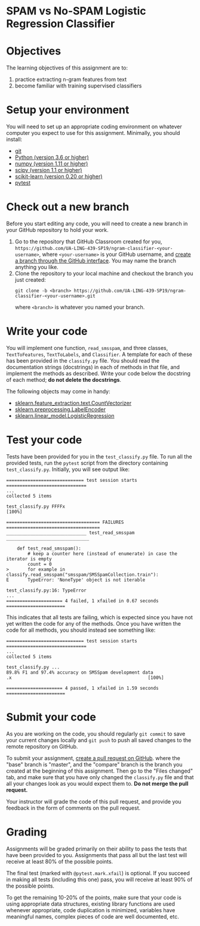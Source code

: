 # SPAM vs No-SPAM Logistic Regression  Classifier


# Objectives

The learning objectives of this assignment are to:
1. practice extracting n-gram features from text
2. become familiar with training supervised classifiers

# Setup your environment

You will need to set up an appropriate coding environment on whatever computer
you expect to use for this assignment.
Minimally, you should install:

* [git](https://git-scm.com/downloads)
* [Python (version 3.6 or higher)](https://www.python.org/downloads/)
* [numpy (version 1.11 or higher)](http://www.numpy.org/)
* [scipy (version 1.1 or higher)](https://www.scipy.org/)
* [scikit-learn (version 0.20 or higher)](http://scikit-learn.org/)
* [pytest](https://docs.pytest.org/)

# Check out a new branch

Before you start editing any code, you will need to create a new branch in your
GitHub repository to hold your work.

1. Go to the repository that GitHub Classroom created for you,
`https://github.com/UA-LING-439-SP19/ngram-classifier-<your-username>`, where
`<your-username>` is your GitHub username, and
[create a branch through the GitHub interface](https://help.github.com/articles/creating-and-deleting-branches-within-your-repository/).
You may name the branch anything you like.
2. Clone the repository to your local machine and checkout the branch you
just created:
   ```
   git clone -b <branch> https://github.com/UA-LING-439-SP19/ngram-classifier-<your-username>.git
   ```
   where `<branch>` is whatever you named your branch.


# Write your code

You will implement one function, `read_smsspam`, and three classes,
`TextToFeatures`, `TextToLabels`, and `Classifier`.
A template for each of these has been provided in the `classify.py` file.
You should read the documentation strings (docstrings) in each of methods in
that file, and implement the methods as described.
Write your code below the docstring of each method; **do not delete the
docstrings**.

The following objects may come in handy:
* [sklearn.feature_extraction.text.CountVectorizer]()
* [sklearn.preprocessing.LabelEncoder]()
* [sklearn.linear_model.LogisticRegression]() 


# Test your code

Tests have been provided for you in the `test_classify.py` file.
To run all the provided tests, run the ``pytest`` script from the directory
containing ``test_classify.py``.
Initially, you will see output like:
```
============================= test session starts ==============================
...
collected 5 items                                                              

test_classify.py FFFFx                                                   [100%]

=================================== FAILURES ===================================
______________________________ test_read_smsspam _______________________________

    def test_read_smsspam():
        # keep a counter here (instead of enumerate) in case the iterator is empty
        count = 0
>       for example in classify.read_smsspam("smsspam/SMSSpamCollection.train"):
E       TypeError: 'NoneType' object is not iterable

test_classify.py:16: TypeError
...
===================== 4 failed, 1 xfailed in 0.67 seconds ======================
```
This indicates that all tests are failing, which is expected since you have not
yet written the code for any of the methods.
Once you have written the code for all methods, you should instead see
something like:
```
============================= test session starts ==============================
...
collected 5 items                                                              

test_classify.py ...
89.8% F1 and 97.4% accuracy on SMSSpam development data
.x                                                   [100%]

===================== 4 passed, 1 xfailed in 1.59 seconds ======================
```

# Submit your code

As you are working on the code, you should regularly `git commit` to save your
current changes locally and `git push` to push all saved changes to the remote
repository on GitHub.

To submit your assignment,
[create a pull request on GitHub](https://help.github.com/articles/creating-a-pull-request/#creating-the-pull-request).
where the "base" branch is "master", and the "compare" branch is the branch you
created at the beginning of this assignment.
Then go to the "Files changed" tab, and make sure that you have only changed
the `classify.py` file and that all your changes look as you would expect them
to.
**Do not merge the pull request.**

Your instructor will grade the code of this pull request, and provide you
feedback in the form of comments on the pull request.

# Grading

Assignments will be graded primarily on their ability to pass the tests that
have been provided to you.
Assignments that pass all but the last test will receive at least 80% of the
possible points.

The final test (marked with `@pytest.mark.xfail`) is optional.
If you succeed in making all tests (including this one) pass, you will receive at
least 90% of the possible points.

To get the remaining 10-20% of the points, make sure that your code is using
appropriate data structures, existing library functions are used whenever
appropriate, code duplication is minimized, variables have meaningful names,
complex pieces of code are well documented, etc.
